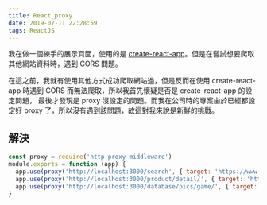 ```yaml
---
title: React_proxy
date: 2019-07-11 22:28:59
tags: ReactJS
---
```

  我在做一個練手的展示頁面，使用的是 [create-react-app](https://github.com/facebook/create-react-app)。但是在嘗試想要爬取其他網站資料時，遇到 CORS 問題。

在這之前，我就有使用其他方式成功爬取網站過，但是反而在使用 create-react-app 時遇到 CORS 而無法爬取，所以我首先懷疑是否是 create-react-app 的設定問題，
最後才發現是 proxy 沒設定的問題。而我在公司時的專案由於已經都設定好 proxy 了，所以沒有遇到該問題，故這對我來說是新鮮的挑戰。

## 解決
```javascript
const proxy = require('http-proxy-middleware')
module.exports = function (app) {
  app.use(proxy('http://localhost:3000/search', { target: 'https://www.suruga-ya.jp', changeOrigin: true }))
  app.use(proxy('http://localhost:3000/product/detail/', { target: 'https://www.suruga-ya.jp/', changeOrigin: true }))
  app.use(proxy('http://localhost:3000/database/pics/game/', { target: 'https://www.suruga-ya.jp/', changeOrigin: true }))
}
```
